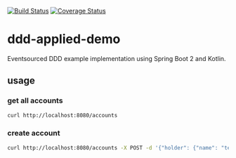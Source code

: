 [![Build Status](https://travis-ci.org/Mercateo/ddd-applied.svg?branch=master)](https://travis-ci.org/Mercateo/ddd-applied) [![Coverage Status](https://coveralls.io/repos/github/Mercateo/ddd-applied/badge.svg?branch=master)](https://coveralls.io/github/Mercateo/ddd-applied?branch=master)

# ddd-applied-demo

Eventsourced DDD example implementation using Spring Boot 2 and Kotlin.

## usage

### get all accounts

```bash
curl http://localhost:8080/accounts
```

### create account

```bash
curl http://localhost:8080/accounts -X POST -d '{"holder": {"name": "test"}}' -H 'Content-Type: application/json'
```

